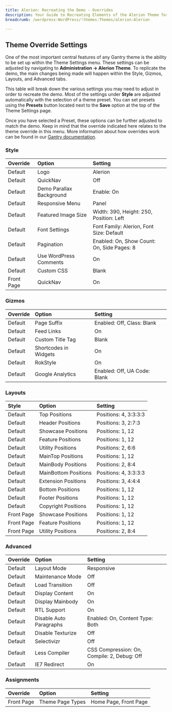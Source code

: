 ```yaml
---
title: Alerion: Recreating the Demo - Overrides
description: Your Guide to Recreating Elements of the Alerion Theme for WordPress
breadcrumb: /wordpress:WordPress/!themes:Themes/alerion:Alerion

---
```


Theme Override Settings
-----

One of the most important central features of any Gantry theme is the ability to be set up within the Theme Settings menu. These settings can be adjusted by navigating to **Administration -> Alerion Theme**. To replicate the demo, the main changes being made will happen within the Style, Gizmos, Layouts, and Advanced tabs. 

This table will break down the various settings you may need to adjust in order to recreate the demo. Most of the settings under **Style** are adjusted automatically with the selection of a theme preset. You can set presets using the **Presets** button located next to the **Save** option at the top of the Theme Settings page.

Once you have selected a Preset, these options can be further adjusted to match the demo. Keep in mind that the override indicated here relates to the theme override in this menu. More information about how overrides work can be found in our [Gantry documentation][override].

### Style

| Override   | Option                   | Setting                                    |  
| :--------- | :----------------------- | :----------------------------------------- |  
| Default    | Logo                     | Alerion                                    |  
| Default    | QuickNav                 | Off                                        |  
| Default    | Demo Parallax Background | Enable: On                                 |  
| Default    | Responsive Menu          | Panel                                      |  
| Default    | Featured Image Size      | Width: 390, Height: 250, Position: Left    |  
| Default    | Font Settings            | Font Family: Alerion, Font Size: Default   |  
| Default    | Pagination               | Enabled: On, Show Count: On, Side Pages: 8 |  
| Default    | Use WordPress Comments   | On                                         |  
| Default    | Custom CSS               | Blank                                      |  
| Front Page | QuickNav                 | On                                         |  

### Gizmos

| Override   | Option                | Setting                          |  
| :--------- | :-------------------- | :------------------------------- |  
| Default    | Page Suffix           | Enabled: Off, Class: Blank       |  
| Default    | Feed Links            | On                               |  
| Default    | Custom Title Tag      | Blank                            |  
| Default    | Shortcodes in Widgets | On                               |  
| Default    | RokStyle              | On                               |  
| Default    | Google Analytics      | Enabled: Off, UA Code: Blank     |   

### Layouts

|   Style    |        Option        |        Setting        |
| :--------- | :------------------- | :-------------------- |
| Default    | Top Positions        | Positions: 4, 3:3:3:3 |
| Default    | Header Positions     | Positions: 3, 2:7:3   |
| Default    | Showcase Positions   | Positions: 1, 12      |
| Default    | Feature Positions    | Positions: 1, 12      |
| Default    | Utility Positions    | Positions: 2, 6:6     |
| Default    | MainTop Positions    | Positions: 1, 12      |
| Default    | MainBody Positions   | Positions:  2, 8:4    |
| Default    | MainBottom Positions | Positions: 4, 3:3:3:3 |
| Default    | Extension Positions  | Positions: 3, 4:4:4   |
| Default    | Bottom Positions     | Positions: 1, 12      |
| Default    | Footer Positions     | Positions: 1, 12      |
| Default    | Copyright Positions  | Positions: 1, 12      |
| Front Page | Showcase Positions   | Positions: 1, 12      |
| Front Page | Feature Positions    | Positions: 1, 12      |
| Front Page | Utility Positions    | Positions: 2, 8:4     |

### Advanced

| Override | Option                  | Setting                                     |  
| :------- | :---------------------- | :------------------------------------------ |  
| Default  | Layout Mode             | Responsive                                  |  
| Default  | Maintenance Mode        | Off                                         |  
| Default  | Load Transition         | Off                                         |  
| Default  | Display Content         | On                                          |  
| Default  | Display Mainbody        | On                                          |  
| Default  | RTL Support             | On                                          |  
| Default  | Disable Auto Paragraphs | Enabled: On, Content Type: Both             |  
| Default  | Disable Texturize       | Off                                         |  
| Default  | Selectivizr             | Off                                         |  
| Default  | Less Compiler           | CSS Compression: On, Compile: 2, Debug: Off |  
| Default  | IE7 Redirect            | On                                          |  

### Assignments

| Override   | Option              | Setting               |  
| :--------- | :------------------ | :-------------------- |  
| Front Page | Theme Page Types | Home Page, Front Page |    

[override]: http://docs.gantry.org/gantry4/configure